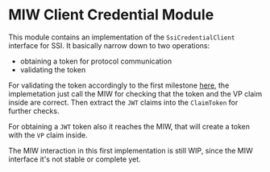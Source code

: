 # MIW Client Credential Module

This module contains an implementation of the `SsiCredentialClient` interface for SSI.
It basically narrow down to two operations:

- obtaining a token for protocol communication
- validating the token

For validating the token accordingly to the first milestone [here](https://github.com/eclipse-tractusx/ssi-docu/tree/main/docs/architecture/cx-3-2), the implemetation
just call the MIW for checking that the token and the VP claim inside are correct. Then extract the `JWT` claims into the `ClaimToken` for further checks.

For obtaining a `JWT` token also it reaches the MIW, that will create a token with the `VP` claim inside.

The MIW interaction in this first implementation is still WIP, since the MIW interface it's not stable or complete yet.
